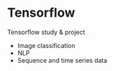 # Tensorflow
Tensorflow study & project
- Image classification
- NLP
- Sequence and time series data
